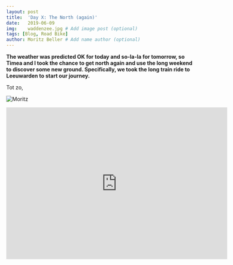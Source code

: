 ```yaml
---
layout: post
title:  'Day X: The North (again)'
date:   2019-06-09
img:    waddenzee.jpg # Add image post (optional)
tags: [Blog, Road Bike]
author: Moritz Beller # Add name author (optional)
---
```


**The weather was predicted OK for today and so-la-la for tomorrow, so
  Timea and I took the chance to get north again and use the long
  weekend to discover some new ground. Specifically, we took the long
  train ride to Leeuwarden to start our journey.**


Tot zo,

![Moritz]({{site.baseurl}}/assets/img/moritz.png)


<iframe height='405' width='590' frameborder='0'
allowtransparency='true' scrolling='no'
src='https://www.strava.com/activities/2439859956/embed/639e3a0286ec49254bea13d15414cd45b827a794'></iframe>

